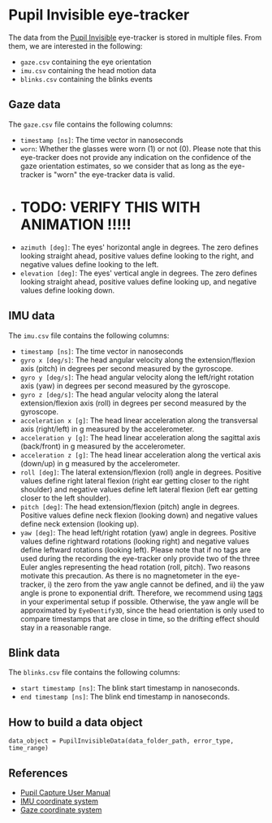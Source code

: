 # Pupil Invisible eye-tracker

The data from the [Pupil Invisible](https://pupil-labs.com/products/invisible) eye-tracker is stored in multiple files.
From them, we are interested in the following:
- `gaze.csv` containing the eye orientation
- `imu.csv` containing the head motion data
- `blinks.csv` containing the blinks events

## Gaze data
The `gaze.csv` file contains the following columns:
- `timestamp [ns]`: The time vector in nanoseconds
- `worn`: Whether the glasses were worn (1) or not (0). Please note that this eye-tracker does not provide any indication on the confidence of the gaze orientation estimates, so we consider that as long as the eye-tracker is "worn" the eye-tracker data is valid.
- # TODO: VERIFY THIS WITH ANIMATION !!!!!
- `azimuth [deg]`: The eyes' horizontal angle in degrees. The zero defines looking straight ahead, positive values define looking to the right, and negative values define looking to the left.
- `elevation [deg]`: The eyes' vertical angle in degrees. The zero defines looking straight ahead, positive values define looking up, and negative values define looking down.

## IMU data
The `imu.csv` file contains the following columns:
- `timestamp [ns]`: The time vector in nanoseconds
- `gyro x [deg/s]`: The head angular velocity along the extension/flexion axis (pitch) in degrees per second measured by the gyroscope.
- `gyro y [deg/s]`: The head angular velocity along the left/right rotation axis (yaw) in degrees per second measured by the gyroscope.
- `gyro z [deg/s]`: The head angular velocity along the lateral extension/flexion axis (roll) in degrees per second measured by the gyroscope.
- `acceleration x [g]`: The head linear acceleration along the transversal axis (right/left) in g measured by the accelerometer.
- `acceleration y [g]`: The head linear acceleration along the sagittal axis (back/front) in g measured by the accelerometer.
- `acceleration z [g]`: The head linear acceleration along the vertical axis (down/up) in g measured by the accelerometer.
- `roll [deg]`: The lateral extension/flexion (roll) angle in degrees. Positive values define right lateral flexion (right ear getting closer to the right shoulder) and negative values define left lateral flexion (left ear getting closer to the left shoulder).
- `pitch [deg]`: The head extension/flexion (pitch) angle in degrees. Positive values define neck flexion (looking down) and negative values define neck extension (looking up).
- `yaw [deg]`: The head left/right rotation (yaw) angle in degrees. Positive values define rightward rotations (looking right) and negative values define leftward rotations (looking left).
Please note that if no tags are used during the recording the eye-tracker only provide two of the three Euler angles representing the head rotation (roll, pitch). Two reasons motivate this precaution. As there is no magnetometer in the eye-tracker, i) the zero from the yaw angle cannot be defined, and ii) the yaw angle is prone to exponential drift.
Therefore, we recommend using [tags](https://docs.pupil-labs.com/core/software/pupil-capture/#preparing-your-environment) in your experimental setup if possible.
Otherwise, the yaw angle will be approximated by `EyeDentify3D`, since the head orientation is only used to compare timestamps that are close in time, so the drifting effect should stay in a reasonable range.

## Blink data
The `blinks.csv` file contains the following columns:
- `start timestamp [ns]`: The blink start timestamp in nanoseconds.
- `end timestamp [ns]`: The blink end timestamp in nanoseconds.

## How to build a data object
```python3
data_object = PupilInvisibleData(data_folder_path, error_type, time_range)
```

## References
- [Pupil Capture User Manual](https://docs.pupil-labs.com/core/software/pupil-capture/#pupil-capture)
- [IMU coordinate system](https://docs.pupil-labs.com/invisible/assets/pi-imu-diagram.DoPp4CcW.jpg)
- [Gaze coordinate system](https://framerusercontent.com/images/OXOwlMKDg5fYJd2Vv5kQGvBXJw.jpg)